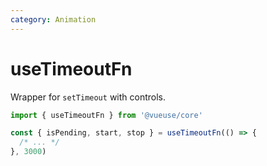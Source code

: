```yaml
---
category: Animation
---
```


# useTimeoutFn

Wrapper for `setTimeout` with controls.

```js
import { useTimeoutFn } from '@vueuse/core'

const { isPending, start, stop } = useTimeoutFn(() => {
  /* ... */
}, 3000)
```
